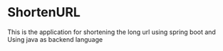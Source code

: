 # ShortenURL
This is the application for shortening the long url using spring boot and Using java as backend language
